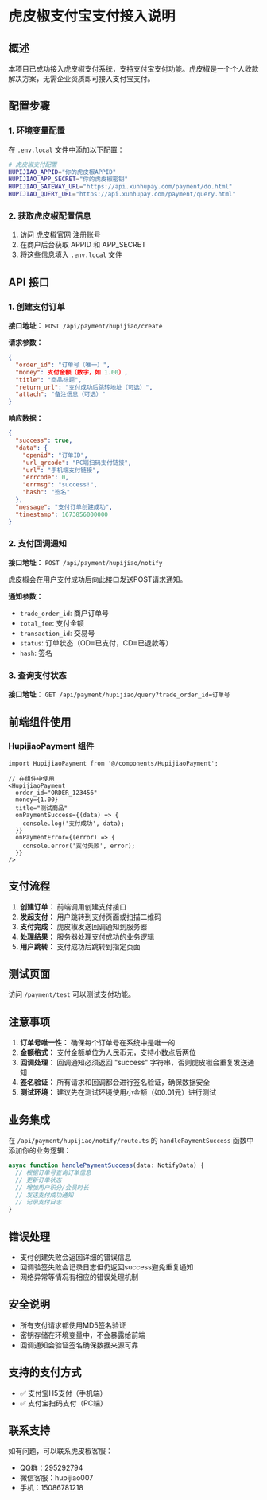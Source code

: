 # 虎皮椒支付宝支付接入说明

## 概述

本项目已成功接入虎皮椒支付系统，支持支付宝支付功能。虎皮椒是一个个人收款解决方案，无需企业资质即可接入支付宝支付。

## 配置步骤

### 1. 环境变量配置

在 `.env.local` 文件中添加以下配置：

```bash
# 虎皮椒支付配置
HUPIJIAO_APPID="你的虎皮椒APPID"
HUPIJIAO_APP_SECRET="你的虎皮椒密钥"
HUPIJIAO_GATEWAY_URL="https://api.xunhupay.com/payment/do.html"
HUPIJIAO_QUERY_URL="https://api.xunhupay.com/payment/query.html"
```

### 2. 获取虎皮椒配置信息

1. 访问 [虎皮椒官网](https://xunhupay.com) 注册账号
2. 在商户后台获取 APPID 和 APP_SECRET
3. 将这些信息填入 `.env.local` 文件

## API 接口

### 1. 创建支付订单

**接口地址：** `POST /api/payment/hupijiao/create`

**请求参数：**
```json
{
  "order_id": "订单号（唯一）",
  "money": 支付金额（数字，如 1.00）,
  "title": "商品标题",
  "return_url": "支付成功后跳转地址（可选）",
  "attach": "备注信息（可选）"
}
```

**响应数据：**
```json
{
  "success": true,
  "data": {
    "openid": "订单ID",
    "url_qrcode": "PC端扫码支付链接",
    "url": "手机端支付链接",
    "errcode": 0,
    "errmsg": "success!",
    "hash": "签名"
  },
  "message": "支付订单创建成功",
  "timestamp": 1673856000000
}
```

### 2. 支付回调通知

**接口地址：** `POST /api/payment/hupijiao/notify`

虎皮椒会在用户支付成功后向此接口发送POST请求通知。

**通知参数：**
- `trade_order_id`: 商户订单号
- `total_fee`: 支付金额
- `transaction_id`: 交易号
- `status`: 订单状态（OD=已支付，CD=已退款等）
- `hash`: 签名

### 3. 查询支付状态

**接口地址：** `GET /api/payment/hupijiao/query?trade_order_id=订单号`

## 前端组件使用

### HupijiaoPayment 组件

```tsx
import HupijiaoPayment from '@/components/HupijiaoPayment';

// 在组件中使用
<HupijiaoPayment
  order_id="ORDER_123456"
  money={1.00}
  title="测试商品"
  onPaymentSuccess={(data) => {
    console.log('支付成功', data);
  }}
  onPaymentError={(error) => {
    console.error('支付失败', error);
  }}
/>
```

## 支付流程

1. **创建订单：** 前端调用创建支付接口
2. **发起支付：** 用户跳转到支付页面或扫描二维码
3. **支付完成：** 虎皮椒发送回调通知到服务器
4. **处理结果：** 服务器处理支付成功的业务逻辑
5. **用户跳转：** 支付成功后跳转到指定页面

## 测试页面

访问 `/payment/test` 可以测试支付功能。

## 注意事项

1. **订单号唯一性：** 确保每个订单号在系统中是唯一的
2. **金额格式：** 支付金额单位为人民币元，支持小数点后两位
3. **回调处理：** 回调通知必须返回 "success" 字符串，否则虎皮椒会重复发送通知
4. **签名验证：** 所有请求和回调都会进行签名验证，确保数据安全
5. **测试环境：** 建议先在测试环境使用小金额（如0.01元）进行测试

## 业务集成

在 `/api/payment/hupijiao/notify/route.ts` 的 `handlePaymentSuccess` 函数中添加你的业务逻辑：

```typescript
async function handlePaymentSuccess(data: NotifyData) {
  // 根据订单号查询订单信息
  // 更新订单状态
  // 增加用户积分/会员时长
  // 发送支付成功通知
  // 记录支付日志
}
```

## 错误处理

- 支付创建失败会返回详细的错误信息
- 回调验签失败会记录日志但仍返回success避免重复通知
- 网络异常等情况有相应的错误处理机制

## 安全说明

- 所有支付请求都使用MD5签名验证
- 密钥存储在环境变量中，不会暴露给前端
- 回调通知会验证签名确保数据来源可靠

## 支持的支付方式

- ✅ 支付宝H5支付（手机端）
- ✅ 支付宝扫码支付（PC端）

## 联系支持

如有问题，可以联系虎皮椒客服：
- QQ群：295292794
- 微信客服：hupijiao007
- 手机：15086781218
